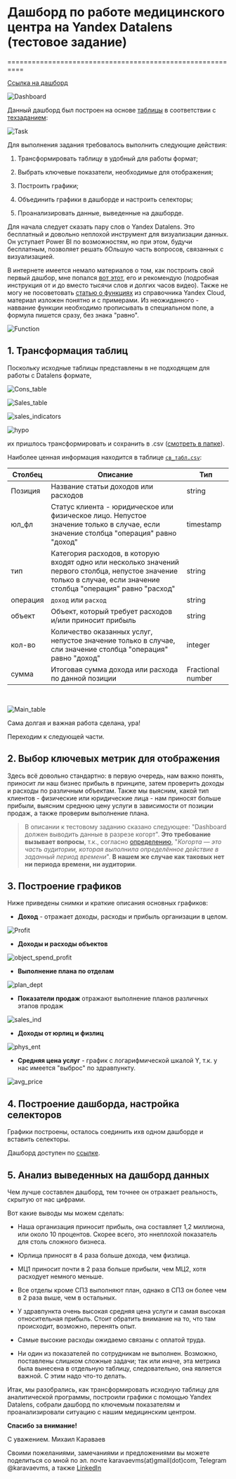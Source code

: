 # Дашборд по работе медицинского центра на Yandex Datalens (тестовое задание) 
==========================================================  

[Ссылка на дашборд](https://datalens.yandex.ru/tk4v5yp7ex6wi-svodnyy-dashbord)  

![Dashboard](pics\Dashboard.png "Dashboard")  

Данный дашборд был построен на основе [таблицы](src\task_for_analyst.xlsx) в соответствии с [техзаданием](src\task_description.jpg): 

![Task](src\task_description.jpg)  


Для выполнения задания требовалось выполнить следующие действия:  

1. Трансформировать таблицу в удобный для работы формат;  

2. Выбрать ключевые показатели, необходимые для отображения;  

3. Построить графики;  

4. Объединить графики в дашборде и настроить селекторы;  

5. Проанализировать данные, выведенные на дашборде.

Для начала следует сказать пару слов о Yandex Datalens. Это бесплатный и довольно неплохой инструмент для визуализации данных. Он уступает Power BI по возможностям, но при этом, будучи  бесплатным, позволяет решать бОльшую часть вопросов, связанных с визуализацией.  

В интернете имеется немало материалов о том, как построить свой первый дашбор, мне попался [вот этот](https://vc.ru/u/178354-petr-zagrebelnyy/720264-sozdaem-krutoy-finansovyy-otchet-na-osnove-vypiski-iz-tinkof-za-pol-chasa), его и рекомендую (подробная инструкция от и до вместо тысячи слов и долгих часов видео).
Также не могу не посоветовать [статью о функциях](https://cloud.yandex.ru/docs/datalens/function-ref/all) из справочника Yandex Cloud, материал изложен понятно и с примерами. Из неожиданного - наввание функции необходимо прописывать в специальном поле, а формула пишется сразу, без знака "равно".  

![Function](pics\Function.png "Function")

## 1. Трансформация таблиц  

Поскольку исходные таблицы представлены в не подходящем для работы с Datalens формате,  

![Cons_table](pics\Cons_table.png)  

![Sales_table](pics\sales_table.png)  

![sales_indicators](pics\sales_indicators.png)  

![hypo](pics\hypo.png)


их пришлось трансформировать и сохранить в .csv ([смотреть в папке](csv)).  

Наиболее ценная информация находится в таблице [`св_табл.csv`](csv\св_табл.csv):  

**Столбец**|**Описание**|**Тип**
-----|-----|-----
Позиция|Название статьи доходов или расходов|string
юл_фл|Статус клиента - юридическое или физическое лицо. Непустое значение только в случае, если значение столбца "операция" равно "доход"|timestamp|yes
тип|Категория расходов, в которую входят одно или несколько значений первого столбца, непустое значение только в случае, если значение столбца "операция" равно "расход"|string
операция|`доход` или `расход`|string
объект|Объект, который требует расходов и/или приносит прибыль|string
кол-во|Количество оказанных услуг, непустое значение только в случае, сли значение столбца "операция" равно "доход"|integer
сумма|Итоговая сумма дохода или расхода по данной позиции|Fractional number  
<br>  

![Main_table](pics\main_table.png)  

Сама долгая и важная работа сделана, ура!  

Переходим к следующей части.

## 2. Выбор ключевых метрик для отображения

Здесь всё довольно стандартно: в первую очередь, нам важно понять, приносит ли наш бизнес прибыль в принципе, затем проверить доходы и расходы по различным объектам. Также мы выясним, какой тип клиентов - физические или юридические лица - нам приносят больше прибыли, выясним среднюю цену услуги в зависимости от позиции продаж, а также проверим выполнение плана.

> В описании к тестовому заданию сказано следующее: "Dashboard должен выводить данные в разрезе когорт". **Это требование вызывает вопросы**, т.к., согласно [определению](https://roistat.com/rublog/kogorta/), "*Когорта — это часть аудитории, которая выполнила определённое действие в заданный период времени*". **В нашем же случае как таковых нет ни периода времени, ни аудитории**.  

## 3. Построение графиков  

Ниже приведены снимки и краткие описания основных графиков:  

- **Доход** - отражает доходы, расходы и прибыль организации в целом.

![Profit](pics\Profit.png)  

- **Доходы и расходы объектов**  

![object_spend_profit](pics\obj_spend_profit.png)

- **Выполнение плана по отделам**  

![plan_dept](pics\plan_dept.png)  

- **Показатели продаж** отражают выполнение планов различных этапов продаж  

![sales_ind](pics\sales_ind.png)

- **Доходы от юрлиц и физлиц**  

![phys_ent](pics\phys_entity.png)  

- **Средняя цена услуг** - график с логарифмической шкалой Y, т.к. у нас имеется "выброс" по здравпункту.

![avg_price](pics\avg_price.png)  

## 4. Построение дашборда, настройка селекторов  

Графики построены, осталось соединить ихв одном дашборде и вставить селекторы.

Дашборд доступен по [ссылке](https://datalens.yandex.ru/tk4v5yp7ex6wi-svodnyy-dashbord).  

## 5. Анализ выведенных на дашборд данных  

Чем лучше составлен дашборд, тем точнее он отражает реальность, скрытую от нас цифрами.  

Вот какие выводы мы можем сделать:  

- Наша организация приносит прибыль, она составляет 1,2 миллиона, или около 10 процентов. Скорее всего, это ннеплохой показатель для столь  сложного бизнеса.  

- Юрлица приносят в 4 раза больше дохода, чем физлица.

- МЦ1 приносит почти в 2 раза больше прибыли, чем МЦ2, хотя расходует немного меньше.  

- Все отделы кроме СПЗ выполняют план, однако в СПЗ он более чем в 2 раза выше, чем в остальных.  

- У здравпункта очень высокая средняя цена услуги и самая высокая относительная прибыль. Стоит обратить внимание на то, что там происходит, возможно, перенять опыт.

- Самые высокие расходы ожидаемо связаны с оплатой труда.

- Ни один из показателей по сотрудникам не выполнен. Возможно, поставлены слишком сложные задачи; так или иначе, эта метрика была вынесена в отдельную таблицу, следовательно, она является важной. С этим надо что-то делать.  

Итак, мы разобрались, как трансформировать исходную таблицу для аналитической программы, построили графики с помощью Yandex Datalens, собрали дашборд по ключемым показателям и проанализировали ситуацию с нашим медицинским центром.

**Спасибо за внимание!**  

С уважением. Михаил Караваев  

Своими пожеланиями, замечаниями и предложениями вы можете поделиться со мной по эл. почте karavaevms(at)gmail(dot)com, Telegram @karavaevms, а также [LinkedIn](https://www.linkedin.com/in/mikhail-karavaev/)


